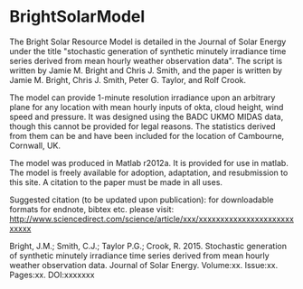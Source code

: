 # BrightSolarModel
The Bright Solar Resource Model is detailed in the Journal of Solar Energy under the title "stochastic generation of synthetic minutely irradiance time series derived from mean hourly weather observation data". The script is written by Jamie M. Bright and Chris J. Smith, and the paper is written by Jamie M. Bright, Chris J. Smith, Peter G. Taylor, and Rolf Crook. 

The model can provide 1-minute resolution irradiance upon an arbitrary plane for any location with mean hourly inputs of okta, cloud height, wind speed and pressure. It was designed using the BADC UKMO MIDAS data, though this cannot be provided for legal reasons. The statistics derived from them can be and have been included for the location of Cambourne, Cornwall, UK.

The model was produced in Matlab r2012a. It is provided for use in matlab. The model is freely available for adoption, adaptation, and resubmission to this site. A citation to the paper must be made in all uses. 

Suggested citation (to be updated upon publication):
for downloadable formats for endnote, bibtex etc. please visit:
http://www.sciencedirect.com/science/article/xxx/xxxxxxxxxxxxxxxxxxxxxxxxxxx

Bright, J.M.; Smith, C.J.; Taylor P.G.; Crook, R. 2015. Stochastic generation of synthetic minutely irradiance time series derived from mean hourly weather observation data. Journal of Solar Energy. Volume:xx. Issue:xx. Pages:xx. DOI:xxxxxxx
